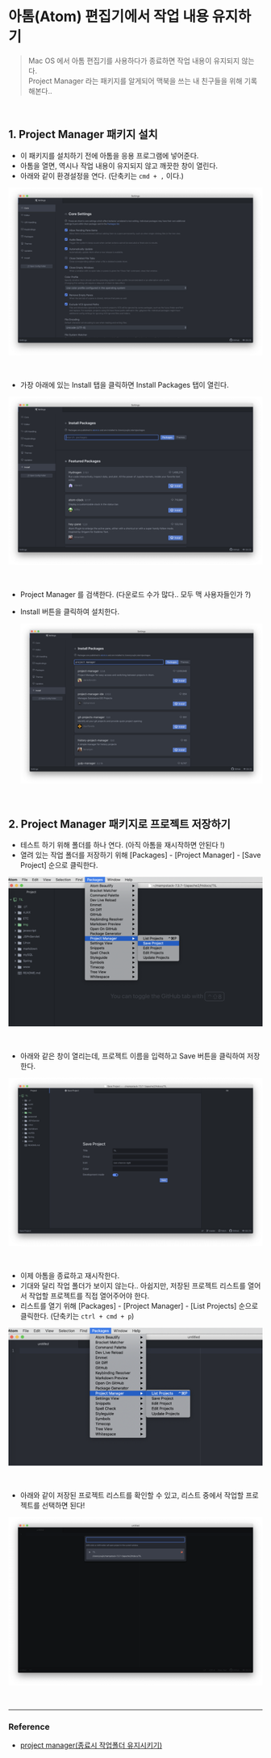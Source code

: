 # 아톰(Atom) 편집기에서 작업 내용 유지하기
> Mac OS 에서 아톰 편집기를 사용하다가 종료하면 작업 내용이 유지되지 않는다. <br>
> Project Manager 라는 패키지를 알게되어 맥북을 쓰는 내 친구들을 위해 기록해본다..

<br>

## 1. Project Manager 패키지 설치
  - 이 패키지를 설치하기 전에 아톰을 응용 프로그램에 넣어준다.
  - 아톰을 열면, 역시나 작업 내용이 유지되지 않고 깨끗한 창이 열린다.
  - 아래와 같이 환경설정을 연다. (단축키는 `cmd + ,` 이다.)

  ![atom1](./../img/atom1.png)

<br>

  - 가장 아래에 있는 Install 탭을 클릭하면 Install Packages 탭이 열린다.

  ![atom2](./../img/atom2.png)

<br>

  - Project Manager 를 검색한다. (다운로드 수가 많다.. 모두 맥 사용자들인가 ?)
  - Install 버튼을 클릭하여 설치한다.

    ![atom3](./../img/atom3.png)

<br>

## 2. Project Manager 패키지로 프로젝트 저장하기
  - 테스트 하기 위해 폴더를 하나 연다. (아직 아톰을 재시작하면 안된다 !)
  - 열려 있는 작업 폴더를 저장하기 위해 [Packages] - [Project Manager] - [Save Project] 순으로 클릭한다.

  ![atom4](./../img/atom4.png)

<br>

  - 아래와 같은 창이 열리는데, 프로젝트 이름을 입력하고 Save 버튼을 클릭하여 저장한다.

  ![atom5](./../img/atom5.png)

<br>

  - 이제 아톰을 종료하고 재시작한다.
  - 기대와 달리 작업 폴더가 보이지 않는다.. 아쉽지만, 저장된 프로젝트 리스트를 열어서 작업할 프로젝트를 직접 열어주어야 한다.
  - 리스트를 열기 위해 [Packages] - [Project Manager] - [List Projects] 순으로 클릭한다. (단축키는 `ctrl + cmd + p`)

  ![atom6](./../img/atom6.png)

<br>

  - 아래와 같이 저장된 프로젝트 리스트를 확인할 수 있고, 리스트 중에서 작업할 프로젝트를 선택하면 된다!

  ![atom7](./../img/atom7.png)

<br>

<hr>

### Reference

 - [project manager(종료시 작업폴더 유지시키기)](https://recoveryman.tistory.com/236)
